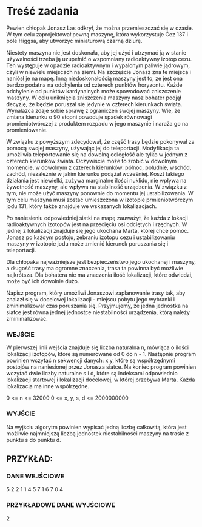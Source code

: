 # Treść zadania

Pewien chłopak Jonasz Las odkrył, że można przemieszczać się w czasie. W tym celu zaprojektował pewną maszynę, która wykorzystuje Cez 137 i pole Higgsa, aby utworzyć miniaturową czarną dziurę.

Niestety maszyna nie jest doskonała, aby jej użyć i utrzymać ją w stanie używalności trzeba ją uzupełnić o wspomniany radioaktywny izotop cezu. Ten występuje w opadzie radioaktywnym i wypalonym paliwie jądrowym, czyli w niewielu miejscach na ziemi. Na szczęście Jonasz zna te miejsca i naniósł je na mapę. Inną niedoskonałością maszyny jest to, że jest ona bardzo podatna na odchylenia od czterech punktów horyzontu. Każde odchylenie od punktów kardynalnych może spowodować zniszczenie maszyny. W celu uniknięcia zniszczenia maszyny nasz bohater podjął decyzję, że będzie poruszał się jedynie w czterech kierunkach świata. Wynalazca zdaje sobie sprawę z ograniczeń swojej maszyny. Wie, że zmiana kierunku o 90 stopni powoduje spadek równowagi promieniotwórczej z produktem rozpadu w jego maszynie i naraża go na promieniowanie.

W związku z powyższym zdecydował, że część trasy będzie pokonywał za pomocą swojej maszyny, używając jej do teleportacji. Modyfikacja ta umożliwia teleportowanie się na dowolną odległość ale tylko w jednym z czterech kierunków świata. Oczywiście może to zrobić w dowolnym momencie, w dowolnym z czterech kierunków: północ, południe, wschód, zachód, niezależnie w jakim kierunku podążał wcześniej. Koszt takiego działania jest niewielki, zużywa marginalne ilości nuklidu, nie wpływa na żywotność maszyny, ale wpływa na stabilność urządzenia. W związku z tym, nie może użyć maszyny ponownie do momentu jej ustabilizowania. W tym celu maszyna musi zostać umieszczona w izotopie prmieniotwórczym jodu 131, który także znajduje we wskazanych lokalizacjach.

Po naniesieniu odpowiedniej siatki na mapę zauważył, że każda z lokacji radioaktywnych izotopów jest na przecięciu osi odciętych i rzędnych. W jednej z lokalizacji znajduje się jego ukochana Marta, której chce pomóc. Jonasz po każdym postoju, zebraniu izotopu cezu i ustabilizowaniu maszyny w izotopie jodu może zmienić kierunek poruszania się i teleportacji.

Dla chłopaka najważniejsze jest bezpieczeństwo jego ukochanej i maszyny, a długość trasy ma ogromne znaczenia, trasa ta powinna być możliwie najkrótsza. Dla bohatera nie ma znaczenia ilość lokalizacji, które odwiedzi, może być ich dowolnie dużo.

Napisz program, który umożliwi Jonaszowi zaplanowanie trasy tak, aby znalazł się w docelowej lokalizacji - miejscu pobytu jego wybranki i zminimalizował czas poruszania się. Przyjmujemy, że jedna jednostka na siatce jest równa jednej jednostce niestabilności urządzenia, którą należy zminimalizować.

### WEJŚCIE

W pierwszej linii wejścia znajduje się liczba naturalna n, mówiąca o ilości lokalizacji izotopów, które są numerowane od 0 do n - 1. Następnie program powinien wczytać n sekwencji danych: x y, które są współrzędnymi postojów na naniesionej przez Jonasza siatce. Na koniec program powinien wczytać dwie liczby naturalne s i d, które są indeksami odpowiednio lokalizacji startowej i lokalizacji docelowej, w której przebywa Marta. Każda lokalizacja ma inne współrzędne.

0 <= n <= 32000
0 <= x, y, s, d <= 2000000000

### WYJŚCIE

Na wyjściu algorytm powinien wypisać jedną liczbę całkowitą, która jest możliwie najmniejszą liczbą jednostek niestabilności maszyny na trasie z punktu s do punktu d.

## PRZYKŁAD:

### DANE WEJŚCIOWE

5
2 2
1 1
4 5
7 1
6 7
0 4

### PRZYKŁADOWE DANE WYJŚCIOWE

2
